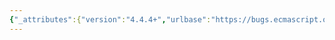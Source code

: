 ```yaml
---
{"_attributes":{"version":"4.4.4+","urlbase":"https://bugs.ecmascript.org/","maintainer":"dherman@mozilla.com"},"bug":{"bug_id":1641,"creation_ts":"2013-07-30 18:37:00 -0700","short_desc":"8.5.3: misc typos","delta_ts":"2013-08-23 08:22:05 -0700","product":"Draft for 6th Edition","component":"editorial issue","version":"Rev 16: July 15, 2013 Draft","rep_platform":"All","op_sys":"All","bug_status":"RESOLVED","resolution":"FIXED","priority":"Normal","bug_severity":"minor","everconfirmed":true,"reporter":{"uid":"jmdyck","name":"Michael Dyck"},"assigned_to":{"uid":"allen","name":"Allen Wirfs-Brock"},"long_desc":[{"commentid":4615,"comment_count":0,"who":{"uid":"jmdyck","name":"Michael Dyck"},"bug_when":"2013-07-30 18:37:31 -0700","thetext":"8.5.3 / preamble\n    When the [[PreventExtensions]] internal method of\n    an exotic Proxy object O is the following steps are taken:\n\ns/is the/is called the/\n\n---\n\n8.5.3 / step 7\n\nEmpty step.\n\n---\n\n8.5.3 / step 12\n    If booleanTrapResult is true and targetIsExtensibleis true,\n    then throw a TypeError exception.\n\nInsert space after \"targetIsExtensible\".\n\n---\n\n8.5.3 / step 13\n    Return proxyIsExtensible .\n\ns/proxy/target/\n(And delete the space before the final period.)"},{"commentid":4804,"comment_count":1,"who":{"uid":"allen","name":"Allen Wirfs-Brock"},"bug_when":"2013-08-07 15:15:28 -0700","thetext":"fixed in rev17 editor's draft"},{"commentid":5031,"comment_count":2,"who":{"uid":"allen","name":"Allen Wirfs-Brock"},"bug_when":"2013-08-23 08:22:05 -0700","thetext":"fixed in rev17, August 23, 2013 draft"}]}}
---
```

